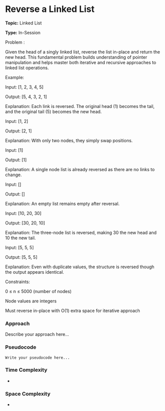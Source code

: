 # Reverse a Linked List
**Topic:** Linked List

**Type:** In-Session

Problem :

 Given the head of a singly linked list, reverse the list in-place and return the new head. This fundamental problem builds understanding of pointer manipulation and helps master both iterative and recursive approaches to linked list operations. 

Example: 

 Input: [1, 2, 3, 4, 5] 

 Output: [5, 4, 3, 2, 1] 

 Explanation: Each link is reversed. The original head (1) becomes the tail, and the original tail (5) becomes the new head. 

Input: [1, 2] 

 Output: [2, 1] 

 Explanation: With only two nodes, they simply swap positions. 

Input: [1] 

 Output: [1] 

 Explanation: A single node list is already reversed as there are no links to change. 

Input: [] 

 Output: [] 

 Explanation: An empty list remains empty after reversal. 

Input: [10, 20, 30] 

 Output: [30, 20, 10] 

 Explanation: The three-node list is reversed, making 30 the new head and 10 the new tail. 

Input: [5, 5, 5] 

 Output: [5, 5, 5] 

 Explanation: Even with duplicate values, the structure is reversed though the output appears identical. 

Constraints: 

0 ≤ n ≤ 5000 (number of nodes) 

Node values are integers 

Must reverse in-place with O(1) extra space for iterative approach 

### Approach
Describe your approach here...

### Pseudocode
```
Write your pseudocode here...
```

### Time Complexity
- 

### Space Complexity
- 
